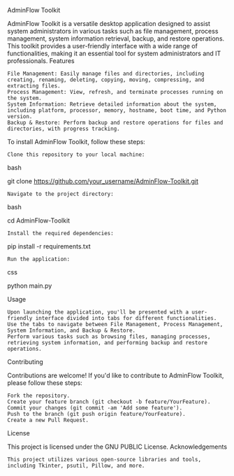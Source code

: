 AdminFlow Toolkit

AdminFlow Toolkit is a versatile desktop application designed to assist system administrators in various tasks such as file management, process management, system information retrieval, backup, and restore operations. This toolkit provides a user-friendly interface with a wide range of functionalities, making it an essential tool for system administrators and IT professionals.
Features

    File Management: Easily manage files and directories, including creating, renaming, deleting, copying, moving, compressing, and extracting files.
    Process Management: View, refresh, and terminate processes running on the system.
    System Information: Retrieve detailed information about the system, including platform, processor, memory, hostname, boot time, and Python version.
    Backup & Restore: Perform backup and restore operations for files and directories, with progress tracking.
    
To install AdminFlow Toolkit, follow these steps:

    Clone this repository to your local machine:

bash

git clone https://github.com/your_username/AdminFlow-Toolkit.git

    Navigate to the project directory:

bash

cd AdminFlow-Toolkit

    Install the required dependencies:

pip install -r requirements.txt

    Run the application:

css

python main.py

Usage

    Upon launching the application, you'll be presented with a user-friendly interface divided into tabs for different functionalities.
    Use the tabs to navigate between File Management, Process Management, System Information, and Backup & Restore.
    Perform various tasks such as browsing files, managing processes, retrieving system information, and performing backup and restore operations.

Contributing

Contributions are welcome! If you'd like to contribute to AdminFlow Toolkit, please follow these steps:

    Fork the repository.
    Create your feature branch (git checkout -b feature/YourFeature).
    Commit your changes (git commit -am 'Add some feature').
    Push to the branch (git push origin feature/YourFeature).
    Create a new Pull Request.

License

This project is licensed under the GNU PUBLIC License.
Acknowledgements

    This project utilizes various open-source libraries and tools, including Tkinter, psutil, Pillow, and more.
